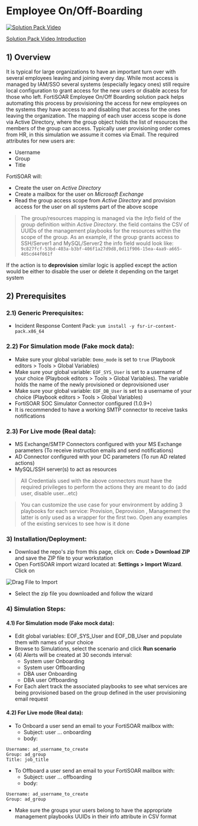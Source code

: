 # Employee On/Off-Boarding
[![Solution Pack Video](https://img.youtube.com/vi/ytVDEOY432A/0.jpg)](https://www.youtube.com/embed/ytVDEOY432A)

[Solution Pack Video Introduction](https://www.youtube.com/embed/ytVDEOY432A)
                                   
## 1) Overview
It is typical for large organizations to have an important turn over with several employees leaving and joining every day. While most access is managed by IAM/SSO several systems (especially legacy ones) still require local configuration to grant access for the new users or disable access for those who left.
FortiSOAR Employee On/Off Boarding solution pack helps automating this process by provisioning the access for new employees on the systems they have access to and disabling that access for the ones leaving the organization.
The mapping of each user access scope is done via Active Directory, where the group object holds the list of resources the members of the group can access.
Typically user provisioning order comes from HR, in this simulation we assume it comes via Email. The required attributes for new users are:

- Username
- Group
- Title

FortiSOAR will: 
 - Create the user on *Active Directory*
 - Create a mailbox for the user on *Microsoft Exchange*
 - Read the group access scope from *Active Directory* and provision access for the user on all systems part of the above scope

 > The group/resources mapping is managed via the *Info* field of the group definition within *Active Directory*. the field contains the CSV of UUIDs of the management playbooks for the resources within the scope of the group. As an example, if the group grants access to SSH/Server1 and MySQL/Server2 the info field would look like: `9c827fcf-53bd-403a-b3bf-406f1a27d9d8,0d11f906-15ea-4aa9-a665-405cd44f061f` 

If the action is to **deprovision** similar logic is applied except the action would be either to disable the user or delete it depending on the target system

## 2) Prerequisites

### 2.1) Generic Prerequisites:
- Incident Response Content Pack: `yum install -y fsr-ir-content-pack.x86_64`

### 2.2) For Simulation mode (Fake mock data):
- Make sure your global variable: `Demo_mode` is set to `true` (Playbook editors > Tools > Global Variables)
- Make sure your global variable: `EOF_SYS_User` is set to a username of your choice (Playbook editors > Tools > Global Variables). The variable holds the name of the newly provisioned or deprovisioned user
- Make sure your global variable: `EOF_DB_User` is set to a username of your choice (Playbook editors > Tools > Global Variables)
- FortiSOAR SOC Simulator Connector configured (1.0.9+)
- It is recommended to have a working SMTP connector to receive tasks notifications

### 2.3) For Live mode (Real data):
- MS Exchange/SMTP Connectors configured with your MS Exchange parameters (To receive instruction emails and send notifications)
- AD Connector configured with your DC parameters (To run AD related actions)
- MySQL/SSH server(s) to act as resources

> All Credentials used with the above connectors must have the required privileges to perform the actions they are meant to do (add user, disable user...etc)

> You can customize the use case for your environment by adding 3 playbooks for each service: Provision, Deprovision , Management the latter is only used as a wrapper for the first two. Open any examples of the existing services to see how is it done


### 3) Installation/Deployment:
- Download the repo's zip from this page, click on: **Code > Download ZIP** and save the ZIP file to your workstation
- Open FortiSOAR import wizard located at: **Settings > Import Wizard**. Click on 

![Drag File to Import](https://raw.githubusercontent.com/fortinet-fortisoar/solution-pack-employee-onboarding/develop/docs/import.png)

- Select the zip file you downloaded and follow the wizard

### 4) Simulation Steps:
#### 4.1) For Simulation mode (Fake mock data):
- Edit global variables: EOF_SYS_User and EOF_DB_User and populate them with names of your choice
- Browse to Simulations, select the scenario and click **Run scenario**
- (4) Alerts will be created at 30 seconds interval:
    - System user Onboarding
    - System user Offboarding
    - DBA user Onboarding
    - DBA user Offboarding
- For Each alert track the associated playbooks to see what services are being provisioned based on the group defined in the user provisioning email request 

#### 4.2) For Live mode (Real data):
- To Onboard a user send an email to your FortiSOAR mailbox with:
    - Subject: user ... onboarding
    - body:
```
Username: ad_username_to_create
Group: ad_group
Title: job_title
```
- To Offboard a user send an email to your FortiSOAR mailbox with:
    - Subject: user ... offboarding
    - body:
```
Username: ad_username_to_create
Group: ad_group
```
- Make sure the groups your users belong to have the appropriate management playbooks UUIDs in their info attribute in CSV format


